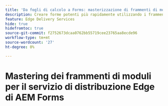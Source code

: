 ```yaml
---
title: 'Da fogli di calcolo a Forms: masterizzazione di frammenti di moduli per Forms di consegna Edge'
description: Creare forme potenti più rapidamente utilizzando i frammenti di modulo
feature: Edge Delivery Services
hide: true
hidefromtoc: true
source-git-commit: f2752673dcaa0762bb55719cee23765aa8ecde96
workflow-type: tm+mt
source-wordcount: '27'
ht-degree: 0%

---
```



# Mastering dei frammenti di moduli per il servizio di distribuzione Edge di AEM Forms
